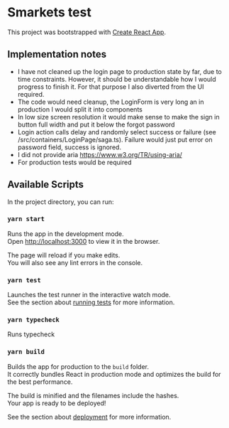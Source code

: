 # Smarkets test

This project was bootstrapped with [Create React App](https://github.com/facebook/create-react-app).

## Implementation notes
- I have not cleaned up the login page to production state by far, due to time constraints.
However, it should be understandable how I would progress to finish it. For that purpose I also diverted from the UI required.
- The code would need cleanup, the LoginForm is very long an in production I would split it into components
- In low size screen resolution it would make sense to make the sign in button full width and put it below the forgot password
- Login action calls delay and randomly select success or failure (see /src/containers/LoginPage/saga.ts). Failure would just put error on password field,
success is ignored.
- I did not provide aria https://www.w3.org/TR/using-aria/
- For production tests would be required

## Available Scripts

In the project directory, you can run:

### `yarn start`

Runs the app in the development mode.\
Open [http://localhost:3000](http://localhost:3000) to view it in the browser.

The page will reload if you make edits.\
You will also see any lint errors in the console.

### `yarn test`

Launches the test runner in the interactive watch mode.\
See the section about [running tests](https://facebook.github.io/create-react-app/docs/running-tests) for more information.

### `yarn typecheck`

Runs typecheck

### `yarn build`

Builds the app for production to the `build` folder.\
It correctly bundles React in production mode and optimizes the build for the best performance.

The build is minified and the filenames include the hashes.\
Your app is ready to be deployed!

See the section about [deployment](https://facebook.github.io/create-react-app/docs/deployment) for more information.

